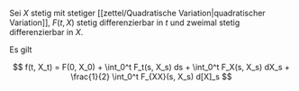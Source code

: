 Sei $X$ stetig mit stetiger [[zettel/Quadratische Variation|quadratischer Variation]], $F(t, X)$ stetig differenzierbar in $t$ und zweimal stetig differenzierbar in $X$.

Es gilt

$$
	f(t, X_t) = F(0, X_0) + \int_0^t F_t(s, X_s) ds + \int_0^t F_X(s, X_s) dX_s + \frac{1}{2} \int_0^t F_{XX}(s, X_s) d[X]_s
$$